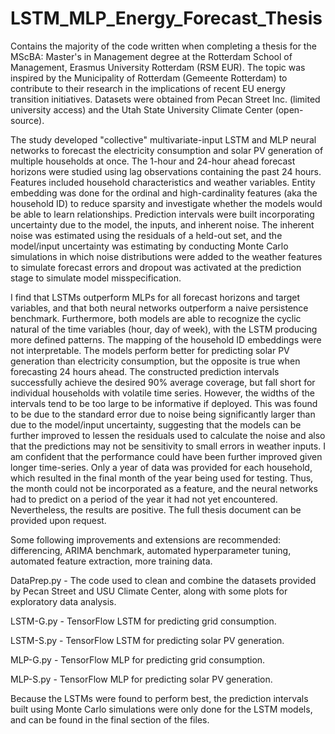 # LSTM_MLP_Energy_Forecast_Thesis
Contains the majority of the code written when completing a thesis for the MScBA: Master's in Management degree at the Rotterdam School of Management, Erasmus University Rotterdam (RSM EUR). The topic was inspired by the Municipality of Rotterdam (Gemeente Rotterdam) to contribute to their research in the implications of recent EU energy transition initiatives. Datasets were obtained from Pecan Street Inc. (limited university access) and the Utah State University Climate Center (open-source).

The study developed "collective" multivariate-input LSTM and MLP neural networks to forecast the electricity consumption and solar PV generation of multiple households at once. The 1-hour and 24-hour ahead forecast horizons were studied using lag observations containing the past 24 hours. Features included household characteristics and weather variables. Entity embedding was done for the ordinal and high-cardinality features (aka the household ID) to reduce sparsity and investigate whether the models would be able to learn relationships. Prediction intervals were built incorporating uncertainty due to the model, the inputs, and inherent noise. The inherent noise was estimated using the residuals of a held-out set, and the model/input uncertainty was estimating by conducting Monte Carlo simulations in which noise distributions were added to the weather features to simulate forecast errors and dropout was activated at the prediction stage to simulate model misspecification.

I find that LSTMs outperform MLPs for all forecast horizons and target variables, and that both neural networks outperform a naive persistence benchmark. Furthermore, both models are able to recognize the cyclic natural of the time variables (hour, day of week), with the LSTM producing more defined patterns. The mapping of the household ID embeddings were not interpretable. The models perform better for predicting solar PV generation than electricity consumption, but the opposite is true when forecasting 24 hours ahead. The constructed prediction intervals successfully achieve the desired 90% average coverage, but fall short for individual households with volatile time series. However, the widths of the intervals tend to be too large to be informative if deployed. This was found to be due to the standard error due to noise being significantly larger than due to the model/input uncertainty, suggesting that the models can be further improved to lessen the residuals used to calculate the noise and also that the predictions may not be sensitivity to small errors in weather inputs. I am confident that the performance could have been further improved given longer time-series. Only a year of data was provided for each household, which resulted in the final month of the year being used for testing. Thus, the month could not be incorporated as a feature, and the neural networks had to predict on a period of the year it had not yet encountered. Nevertheless, the results are positive. The full thesis document can be provided upon request.

Some following improvements and extensions are recommended: differencing, ARIMA benchmark, automated hyperparameter tuning, automated feature extraction, more training data.

DataPrep.py - The code used to clean and combine the datasets provided by Pecan Street and USU Climate Center, along with some plots for exploratory data analysis.

LSTM-G.py - TensorFlow LSTM for predicting grid consumption.

LSTM-S.py - TensorFlow LSTM for predicting solar PV generation.

MLP-G.py - TensorFlow MLP for predicting grid consumption.

MLP-S.py - TensorFlow MLP for predicting solar PV generation.

Because the LSTMs were found to perform best, the prediction intervals built using Monte Carlo simulations were only done for the LSTM models, and can be found in the final section of the files.
